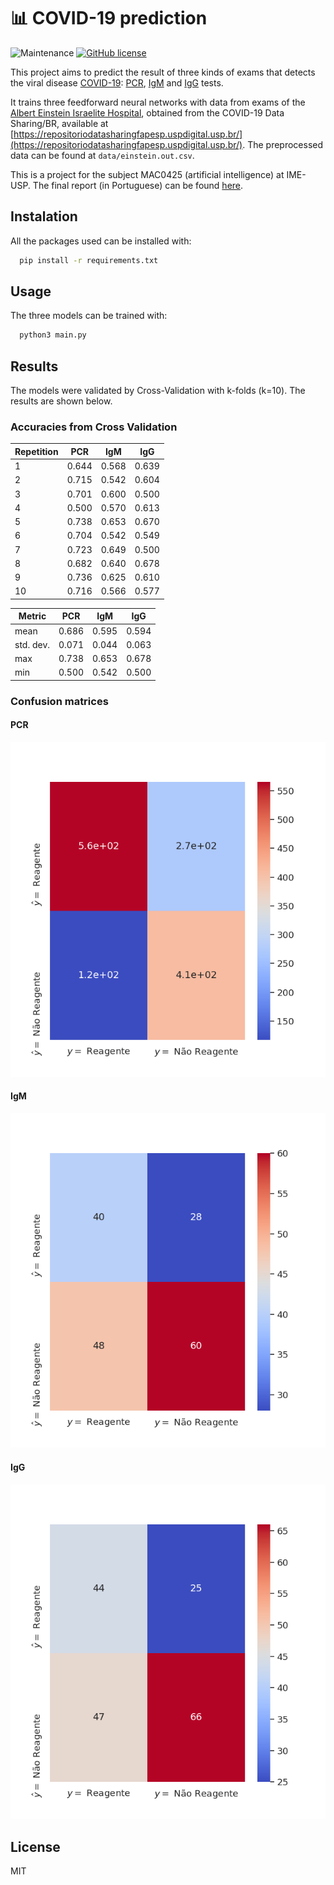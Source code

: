 # :bar_chart: COVID-19 prediction
![Maintenance](https://img.shields.io/maintenance/no/2020)
[![GitHub license](https://img.shields.io/github/license/Naereen/StrapDown.js.svg)](https://github.com/Naereen/StrapDown.js/blob/master/LICENSE)


This project aims to predict the result of three kinds of exams that detects the viral disease [COVID-19](https://pt.wikipedia.org/wiki/COVID-19): [PCR](https://en.wikipedia.org/wiki/Polymerase_chain_reaction), [IgM](https://en.wikipedia.org/wiki/Immunoglobulin_M) and [IgG](https://en.wikipedia.org/wiki/Immunoglobulin_G) tests. 

It trains three feedforward neural networks with data from exams of the [Albert Einstein Israelite Hospital](https://en.wikipedia.org/wiki/Albert_Einstein_Israelite_Hospital), obtained from the COVID-19 Data Sharing/BR, available at [https://repositoriodatasharingfapesp.uspdigital.usp.br/](https://repositoriodatasharingfapesp.uspdigital.usp.br/). The preprocessed data can be found at `data/einstein.out.csv`.

This is a project for the subject MAC0425 (artificial intelligence) at IME-USP. The final report (in Portuguese) can be found [here](doc/report.pdf).

## Instalation

All the packages used can be installed with:

```bash
  pip install -r requirements.txt
```

## Usage
The three models can be trained with:

```bash
  python3 main.py
```

## Results
The models were validated by Cross-Validation with k-folds (k=10). The results are shown below.

### Accuracies from Cross Validation
Repetition | PCR | IgM | IgG
----|-------|-------|------
 1  | 0.644 | 0.568 | 0.639
 2  | 0.715 | 0.542 | 0.604 
 3  | 0.701 | 0.600 | 0.500 
 4  | 0.500 | 0.570 | 0.613 
 5  | 0.738 | 0.653 | 0.670 
 6  | 0.704 | 0.542 | 0.549 
 7  | 0.723 | 0.649 | 0.500 
 8  | 0.682 | 0.640 | 0.678 
 9  | 0.736 | 0.625 | 0.610 
 10 | 0.716 | 0.566 | 0.577

Metric    | PCR   | IgM   | IgG
----------|-------|-------|------
mean      | 0.686 | 0.595 | 0.594 
std. dev. | 0.071 | 0.044 | 0.063
max       | 0.738 | 0.653 | 0.678 
min       | 0.500 | 0.542 | 0.500

### Confusion matrices

#### PCR
![](img/pcr-plot.png)  
#### IgM
![](img/igm-plot.png)
#### IgG
![](img/igg-plot.png)  

## License
MIT
